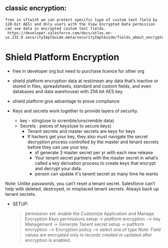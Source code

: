 ## classic encryption: 
```
free in sf(with we can protect specific type of custom text field by 128-bit AES) and Only users with the View Encrypted Data permission can see data in encrypted custom text fields.
 https://developer.salesforce.com/docs/atlas.en-us.232.0.securityImplGuide.meta/securityImplGuide/fields_about_encrypted_fields.htm
```

# Shield Platform Encryption
- free in developer org but need to purchase licence for other org


- shield platform encryption data at rest(mean any data that’s inactive or stored in files, spreadsheets, standard and custom fields, and even databases and data warehouse) with 256 bit AES key
- shield platform give advantage to prove compliance

- Keys and secrets work together to provide layers of security. 
	- key - sting(use to scremble/unscremble data)
	- Secrets : pieces of keys(use to secure keys)
		- Tenant secrets and master secrets are keys for keys 
		- If hackers get your key, they also must navigate the secret decryption process controlled by the master and tenant secrets before they can use your key.
			- sf generate 3 master secret per yr with each new release
			- Your tenant secret partners with the master secret in what’s called a key derivation process to create keys that encrypt and decrypt your data.
			- person can update it's tanent secret as many time he wants

Note: Unlike passwords, you can’t reset a tenant secret. Salesforce can’t help with deleted, destroyed, or misplaced tenant secrets. Always back up tenant secrets.

-   SETUP:
	> permission set: enable the Customize Application and Manage Encryption Keys permissions
	> setup -> platform encryption --> key Management -> Generate Tanent secret
	> setup -> paltform encryption --> Encryption policy --> select one of type
Note:  Field values are encrypted only in records created or updated after encryption is enabled.

